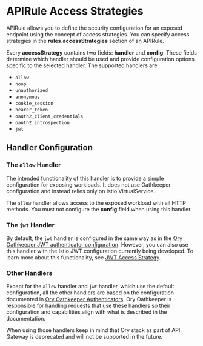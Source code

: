 # APIRule Access Strategies

APIRule allows you to define the security configuration for an exposed endpoint using the concept of access strategies. You can specify access strategies in the **rules.accessStrategies** section of an APIRule.

Every **accessStrategy** contains two fields: **handler** and **config**. These fields determine which handler should be used and provide configuration options specific to the selected handler. The supported handlers are:
- `allow`
- `noop`
- `unauthorized`
- `anonymous`
- `cookie_session`
- `bearer_token`
- `oauth2_client_credentials`
- `oauth2_introspection`
- `jwt`

## Handler Configuration

### The `allow` Handler

The intended functionality of this handler is to provide a simple configuration for exposing workloads. It does not use Oathkeeper configuration and instead relies only on Istio VirtualService.

The `allow` handler allows access to the exposed workload with all HTTP methods. You must not configure the **config** field when using this handler.

### The `jwt` Handler

By default, the `jwt` handler is configured in the same way as in the [Ory Oathkeeper JWT authenticator configuration](https://www.ory.sh/docs/oathkeeper/pipeline/authn#jwt). However, you can also use this handler with the Istio JWT configuration currently being developed. To learn more about this functionality, see [JWT Access Strategy](../custom-resources/apirule/04-20-apirule-istio-jwt-access-strategy.md).

### Other Handlers

Except for the `allow` handler and `jwt` handler, which use the default configuration, all the other handlers are based on the configuration documented in [Ory Oathkeeper Authenticators](https://www.ory.sh/docs/oathkeeper/pipeline/authn). Ory Oathkeeper is responsible for handling requests that use these handlers so their configuration and capabilities align with what is described in the documentation.

When using those handlers keep in mind that Ory stack as part of API Gateway is deprecated and will not be supported in the future.
